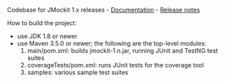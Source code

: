 Codebase for JMockit 1.x releases - [Documentation](http://jmockit.github.io) - [Release notes](http://jmockit.github.io/changes.html)

How to build the project:
* use JDK 1.8 or newer
* use Maven 3.5.0 or newer; the following are the top-level modules:
    1. main/pom.xml: builds jmockit-1.n.jar, running JUnit and TestNG test suites
    2. coverageTests/pom.xml: runs JUnit tests for the coverage tool
    3. samples: various sample test suites